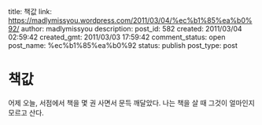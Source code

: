 title: 책값
link: https://madlymissyou.wordpress.com/2011/03/04/%ec%b1%85%ea%b0%92/
author: madlymissyou
description: 
post_id: 582
created: 2011/03/04 02:59:42
created_gmt: 2011/03/03 17:59:42
comment_status: open
post_name: %ec%b1%85%ea%b0%92
status: publish
post_type: post

# 책값

어제 오늘, 서점에서 책을 몇 권 사면서 문득 깨달았다. 나는 책을 살 때 그것이 얼마인지 모르고 산다.